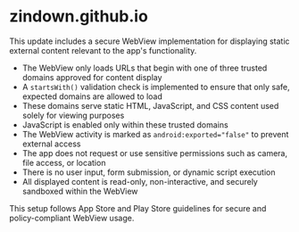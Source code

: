 # zindown.github.io
This update includes a secure WebView implementation for displaying static external content relevant to the app's functionality.

- The WebView only loads URLs that begin with one of three trusted domains approved for content display
- A `startsWith()` validation check is implemented to ensure that only safe, expected domains are allowed to load
- These domains serve static HTML, JavaScript, and CSS content used solely for viewing purposes
- JavaScript is enabled only within these trusted domains
- The WebView activity is marked as `android:exported="false"` to prevent external access
- The app does not request or use sensitive permissions such as camera, file access, or location
- There is no user input, form submission, or dynamic script execution
- All displayed content is read-only, non-interactive, and securely sandboxed within the WebView

This setup follows App Store and Play Store guidelines for secure and policy-compliant WebView usage.
